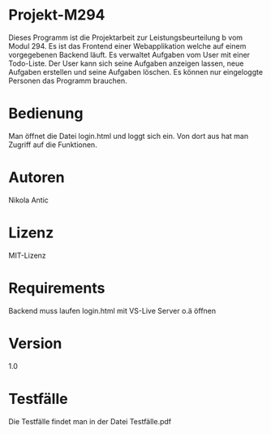 # Projekt-M294
Dieses Programm ist die Projektarbeit zur Leistungsbeurteilung b vom Modul 294. 
Es ist das Frontend einer Webapplikation welche auf einem vorgegebenen Backend läuft.
Es verwaltet Aufgaben vom User mit einer Todo-Liste. Der User kann sich seine Aufgaben anzeigen lassen, neue Aufgaben erstellen und seine Aufgaben löschen.
Es können nur eingeloggte Personen das Programm brauchen. 

# Bedienung
Man öffnet die Datei login.html und loggt sich ein. 
Von dort aus hat man Zugriff auf die Funktionen.

# Autoren
Nikola Antic 

# Lizenz
MIT-Lizenz

# Requirements
Backend muss laufen
login.html mit VS-Live Server o.ä öffnen

# Version
1.0

# Testfälle
Die Testfälle findet man in der Datei Testfälle.pdf
